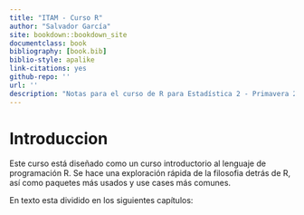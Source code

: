 ```yaml
--- 
title: "ITAM - Curso R"
author: "Salvador García"
site: bookdown::bookdown_site
documentclass: book
bibliography: [book.bib]
biblio-style: apalike
link-citations: yes
github-repo: ''
url: ''
description: "Notas para el curso de R para Estadística 2 - Primavera 2020"
---
```

# Introduccion

Este curso está diseñado como un curso introductorio al lenguaje de programación R. Se hace una exploración rápida de la filosofia detrás de R, así como paquetes más usados y use cases más comunes.

En texto esta dividido en los siguientes capítulos:



